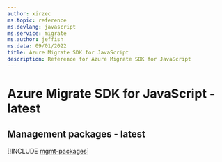 ```yaml
---
author: xirzec
ms.topic: reference
ms.devlang: javascript
ms.service: migrate
ms.author: jeffish
ms.data: 09/01/2022
title: Azure Migrate SDK for JavaScript
description: Reference for Azure Migrate SDK for JavaScript
---
```

# Azure Migrate SDK for JavaScript - latest

## Management packages - latest
[!INCLUDE [mgmt-packages](migrate-mgmt-index.md)]